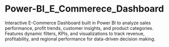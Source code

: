 # Power-BI_E_Commerece_Dashboard
Interactive E-Commerce Dashboard built in Power BI to analyze sales performance, profit trends, customer insights, and product categories. Features dynamic filters, KPIs, and visualizations to track revenue, profitability, and regional performance for data-driven decision making.
